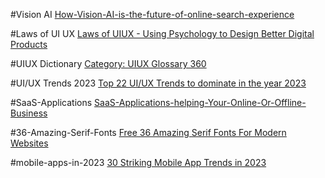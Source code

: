 #Vision AI
[How-Vision-AI-is-the-future-of-online-search-experience](https://think360studio.com/blog/visual-search-technology-online-search-experience)

#Laws of UI UX 
[Laws of UIUX - Using Psychology to Design Better Digital Products](https://think360studio.com/blog/visual-search-technology-online-search-experience)

#UIUX Dictionary
[Category: UIUX  Glossary 360](https://think360studio.com/category/uiux-360?page=34)

#UI/UX Trends 2023
[Top 22 UI/UX Trends to dominate in the year 2023](http://think360.ca/blog/ui-ux-trends-2023)

#SaaS-Applications
[SaaS-Applications-helping-Your-Online-Or-Offline-Business](https://think360studio.com/blog/saas-applications)

#36-Amazing-Serif-Fonts
[Free 36 Amazing Serif Fonts For Modern Websites](https://think360studio.com/blog/free-36-serif-fonts-modern-websites)

#mobile-apps-in-2023
[30 Striking Mobile App Trends in 2023](https://think360studio.com/blog/30-striking-mobile-app-trends-in-2023)
